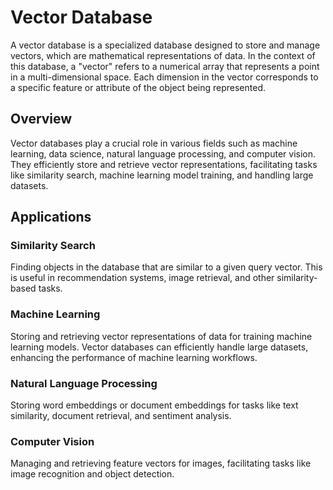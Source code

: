 # Vector Database

A vector database is a specialized database designed to store and manage vectors, which are mathematical representations of data. In the context of this database, a "vector" refers to a numerical array that represents a point in a multi-dimensional space. Each dimension in the vector corresponds to a specific feature or attribute of the object being represented.

## Overview

Vector databases play a crucial role in various fields such as machine learning, data science, natural language processing, and computer vision. They efficiently store and retrieve vector representations, facilitating tasks like similarity search, machine learning model training, and handling large datasets.

## Applications

### Similarity Search

Finding objects in the database that are similar to a given query vector. This is useful in recommendation systems, image retrieval, and other similarity-based tasks.

### Machine Learning

Storing and retrieving vector representations of data for training machine learning models. Vector databases can efficiently handle large datasets, enhancing the performance of machine learning workflows.

### Natural Language Processing

Storing word embeddings or document embeddings for tasks like text similarity, document retrieval, and sentiment analysis.

### Computer Vision

Managing and retrieving feature vectors for images, facilitating tasks like image recognition and object detection.


